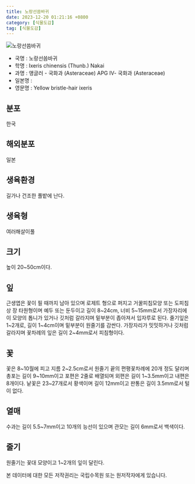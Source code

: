 ```yaml
---
title: 노랑선씀바귀
date: 2023-12-20 01:21:16 +0800
category: [식물도감]
tag: [식물도감]
---
```




![노랑선씀바귀](/fileUpload/plants/basic/Compositae/Ixeris/2716/2716_2_th2.jpg)
- 국명 : 노랑선씀바귀
- 학명 : Ixeris chinensis (Thunb.) Nakai
- 과명 : 앵글러 - 국화과 (Asteraceae) APG Ⅳ- 국화과 (Asteraceae)
- 일본명 : 
- 영문명 : Yellow bristle-hair ixeris


## 분포
한국
## 해외분포
일본
## 생육환경
길가나 건조한 풀밭에 난다.
## 생육형
여러해살이풀
## 크기
높이 20~50cm이다.
## 잎
근생엽은 꽃이 필 때까지 남아 있으며 로제트 형으로 퍼지고 거꿀피침모양 또는 도피침상 장 타원형이며 예두 또는 둔두이고 길이 8~24cm, 너비 5~15mm로서 가장자리에 이 모양의 톱니가 있거나 깃처럼 갈라지며 밑부분이 좁아져서 입자루로 된다. 줄기잎은 1~2개로, 길이 1~4cm이며 밑부분이 원줄기를 감싼다. 가장자리가 밋밋하거나 깃처럼 갈라지며 꽃차례의 잎은 길이 2~4mm로서 피침형이다.
## 꽃
꽃은 8~10월에 피고 지름 2~2.5cm로서 원줄기 끝의 편평꽃차례에 20개 정도 달리며 총포는 길이 9~10mm이고 포편은 2줄로 배열되며 외편은 길이 1~3.5mm이고 내편은 8개이다. 낱꽃은 23~27개로서 황색이며 길이 12mm이고 판통은 길이 3.5mm로서 털이 없다.
## 열매
수과는 길이 5.5~7mm이고 10개의 능선이 있으며 관모는 길이 6mm로서 백색이다.
## 줄기
원줄기는 꽃대 모양이고 1~2개의 잎이 달린다.






본 데이터에 대한 모든 저작권리는 국립수목원 또는 원저작자에게 있습니다.
